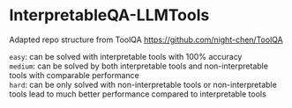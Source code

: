 # InterpretableQA-LLMTools

Adapted repo structure from ToolQA https://github.com/night-chen/ToolQA

```easy```: can be solved with interpretable tools with 100% accuracy <br>
```medium```: can be solved by both interpretable tools and non-interpretable tools with comparable performance <br>
```hard```: can be only solved with non-interpretable tools or non-interpretable tools lead to much better performance compared to interpretable tools
